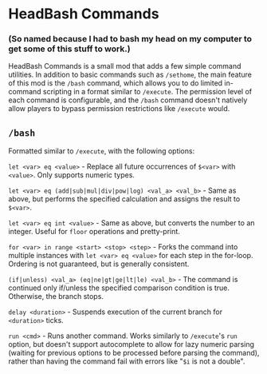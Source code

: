 
# HeadBash Commands

### (So named because I had to bash my head on my computer to get some of this stuff to work.)

HeadBash Commands is a small mod that adds a few simple command utilities. In addition to basic commands such as
`/sethome`, the main feature of this mod is the `/bash` command, which allows you to do limited in-command scripting
in a format similar to `/execute`. The permission level of each command is configurable, and the `/bash` command
doesn't natively allow players to bypass permission restrictions like `/execute` would.

## `/bash`

Formatted similar to `/execute`, with the following options:

`let <var> eq <value>` - Replace all future occurrences of `$<var>` with `<value>`. Only supports numeric types.

`let <var> eq (add|sub|mul|div|pow|log) <val_a> <val_b>` - Same as above, but performs the specified calculation
and assigns the result to `$<var>`.

`let <var> eq int <value>` - Same as above, but converts the number to an integer. Useful for `floor` operations
and pretty-print.

`for <var> in range <start> <stop> <step>` - Forks the command into multiple instances with `let <var> eq <value>`
for each step in the for-loop. Ordering is not guaranteed, but is generally consistent.

`(if|unless) <val_a> (eq|ne|gt|ge|lt|le) <val_b>` - The command is continued only if/unless the specified
comparison condition is true. Otherwise, the branch stops.

`delay <duration>` - Suspends execution of the current branch for `<duration>` ticks.

`run <cmd>` - Runs another command. Works similarly to `/execute`'s `run` option, but doesn't support autocomplete
to allow for lazy numeric parsing (waiting for previous options to be processed before parsing the command),
rather than having the command fail with errors like "`$i` is not a double".